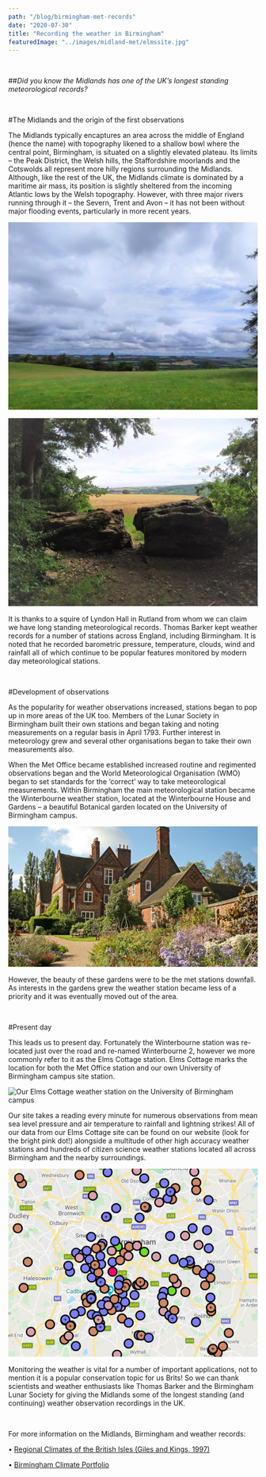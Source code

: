 ```yaml
---
path: "/blog/birmingham-met-records"
date: "2020-07-30"
title: "Recording the weather in Birmingham"
featuredImage: "../images/midland-met/elmssite.jpg"
---
```


<p>&nbsp;</p>

##<i>Did you know the Midlands has one of the UK’s longest standing meteorological records?</i>

<p>&nbsp;</p>

#The Midlands and the origin of the first observations

The Midlands typically encaptures an area across the middle of England (hence the name) with topography likened to a shallow bowl where the central point, Birmingham, is situated on a slightly elevated plateau. Its limits – the Peak District, the Welsh hills, the Staffordshire moorlands and the Cotswolds all represent more hilly regions surrounding the Midlands. Although, like the rest of the UK, the Midlands climate is dominated by a maritime air mass, its position is slightly sheltered from the incoming Atlantic lows by the Welsh topography. However, with three major rivers running through it – the Severn, Trent and Avon – it has not been without major flooding events, particularly in more recent years. 

![The landscape of the Midlands](../images/midland-met/countryside.jpg)

![Midland countryside](../images/midland-met/landscape.jpg)

It is thanks to a squire of Lyndon Hall in Rutland from whom we can claim we have long standing meteorological records. Thomas Barker kept weather records for a number of stations across England, including Birmingham. It is noted that he recorded barometric pressure, temperature, clouds, wind and rainfall all of which continue to be popular features monitored by modern day meteorological stations.  

<p>&nbsp;</p>

#Development of observations

As the popularity for weather observations increased, stations began to pop up in more areas of the UK too. Members of the Lunar Society in Birmingham built their own stations and began taking and noting measurements on a regular basis in April 1793. Further interest in meteorology grew and several other organisations began to take their own measurements also. 

When the Met Office became established increased routine and regimented observations began and the World Meteorological Organisation (WMO) began to set standards for the ‘correct’ way to take meteorological measurements. Within Birmingham the main meteorological station became the Winterbourne weather station, located at the Winterbourne House and Gardens – a beautiful Botanical garden located on the University of Birmingham campus. 

![Winterbourne house and gardens](../images/midland-met/winterbourne.png)


However, the beauty of these gardens were to be the met stations downfall. As interests in the gardens grew the weather station became less of a priority and it was eventually moved out of the area.

<p>&nbsp;</p>

#Present day

This leads us to present day. Fortunately the Winterbourne station was re-located just over the road and re-named Winterbourne 2, however we more commonly refer to it as the Elms Cottage station. Elms Cottage marks the location for both the Met Office station and our own University of Birmingham campus site station. 

![Our Elms Cottage weather station on the University of Birmingham campus](../images/midland-met/met-station-2.jpg)

Our site takes a reading every minute for numerous observations from mean sea level pressure and air temperature to rainfall and lightning strikes! All of our data from our Elms Cottage site can be found on our website (look for the bright pink dot!) alongside a multitude of other high accuracy weather stations and hundreds of citizen science weather stations located all across Birmingham and the nearby surroundings.  

![Birmingham Urban Observatory data map](../images/midland-met/webpage-map.png)

Monitoring the weather is vital for a number of important applications, not to mention it is a popular conservation topic for us Brits! So we can thank scientists and weather enthusiasts like Thomas Barker and the Birmingham Lunar Society for giving the Midlands some of the longest standing (and continuing) weather observation recordings in the UK.
<p>&nbsp;</p>

For more information on the Midlands, Birmingham and weather records:


•	<a href="https://books.google.co.uk/books?hl=en&lr=&id=NSCDCF0VGnsC&oi=fnd&pg=PA111&dq=(Giles+and+Kings,+1997&ots=aKCJL8LOjO&sig=vib1ar4EnxLLYscY_1KX4RFKnRI&redir_esc=y#v=onepage&q&f=false">Regional Climates of the British Isles (Giles and Kings, 1997)</a>

•	<a href="http://www.bebirmingham.org.uk/uploads/Birmingham%20Climate%20Portfolio(3).pdf">Birmingham Climate Portfolio

